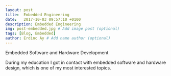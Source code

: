 ```yaml
---
layout: post
title:  Embedded Engineering
date:   2017-10-03 09:57:10 +0100
description: Embedded Engineering
img: post-embedded.jpg # Add image post (optional)
tags: [Blog, Embedded]
author: Erdinc Ay # Add name author (optional)
---
```

Embedded Software and Hardware Development

During my education I got in contact with embedded software and hardware design, which is one of my most interested topics.